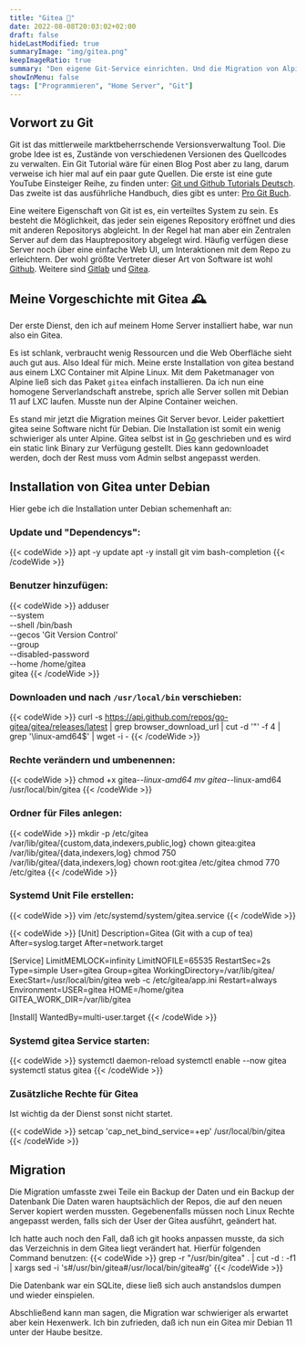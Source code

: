 ```yaml
---
title: "Gitea 🍵"
date: 2022-08-08T20:03:02+02:00
draft: false
hideLastModified: true
summaryImage: "img/gitea.png"
keepImageRatio: true
summary: "Den eigene Git-Service einrichten. Und die Migration von Alpine zu Debian."
showInMenu: false
tags: ["Programmieren", "Home Server", "Git"]
---
```


## Vorwort zu Git
Git ist das mittlerweile marktbeherrschende Versionsverwaltung Tool. Die grobe Idee ist es, Zustände von verschiedenen Versionen des Quellcodes zu verwalten.
Ein Git Tutorial wäre für einen Blog Post aber zu lang, darum verweise ich hier mal auf ein paar gute Quellen. 
Die erste ist eine gute YouTube Einsteiger Reihe, zu finden unter: [Git und Github Tutorials Deutsch](https://www.youtube.com/playlist?list=PLNmsVeXQZj7rbmmqb1Lt_RGU4DEhelTrR). Das zweite ist das ausführliche Handbuch, dies gibt es unter: [Pro Git Buch](https://git-scm.com/book/de/v2).

Eine weitere Eigenschaft von Git ist es, ein verteiltes System zu sein. Es besteht die Möglichkeit, das jeder sein eigenes Repository eröffnet und dies mit anderen Repositorys abgleicht.
In der Regel hat man aber ein Zentralen Server auf dem das Hauptrepository abgelegt wird. Häufig verfügen diese Server noch über eine einfache Web UI, um Interaktionen mit dem Repo zu erleichtern.
Der wohl größte Vertreter dieser Art von Software ist wohl [Github](https://github.com/). Weitere sind [Gitlab](https://about.gitlab.com) und [Gitea](https://gitea.io/en-us/).

## Meine Vorgeschichte mit Gitea 🕰️
Der erste Dienst, den ich auf meinem Home Server installiert habe, war nun also ein Gitea.

Es ist schlank, verbraucht wenig Ressourcen und die Web Oberfläche sieht auch gut aus. Also Ideal für mich.
Meine erste Installation von gitea bestand aus einem LXC Container mit Alpine Linux. Mit dem Paketmanager von Alpine ließ sich das Paket `gitea` einfach installieren.
Da ich nun eine homogene Serverlandschaft anstrebe, sprich alle Server sollen mit Debian 11 auf LXC laufen. Musste nun der Alpine Container weichen. 

Es stand mir jetzt die Migration meines Git Server bevor. Leider pakettiert gitea seine Software nicht für Debian. Die Installation ist somit ein wenig schwieriger als unter Alpine.
Gitea selbst ist in [Go](https://go.dev/) geschrieben und es wird ein static link Binary zur Verfügung gestellt. Dies kann gedownloadet werden, doch der Rest muss vom Admin selbst angepasst werden.

## Installation von Gitea unter Debian

Hier gebe ich die Installation unter Debian schemenhaft an:

### Update und "Dependencys":
{{< codeWide >}}
apt -y update
apt -y install git vim bash-completion
{{< /codeWide >}}

### Benutzer hinzufügen: 
{{< codeWide >}}
adduser \
   --system \
   --shell /bin/bash \
   --gecos 'Git Version Control' \
   --group \
   --disabled-password \
   --home /home/gitea \
   gitea
{{< /codeWide >}}


### Downloaden und nach `/usr/local/bin` verschieben:
{{< codeWide >}}
curl -s  https://api.github.com/repos/go-gitea/gitea/releases/latest | grep browser_download_url  |  cut -d '"' -f 4  | grep '\linux-amd64$' | wget -i -
{{< /codeWide >}}

### Rechte verändern und umbenennen:
{{< codeWide >}}
chmod +x gitea-*-linux-amd64
mv gitea-*-linux-amd64 /usr/local/bin/gitea
{{< /codeWide >}}

### Ordner für Files anlegen:
{{< codeWide >}}
mkdir -p /etc/gitea /var/lib/gitea/{custom,data,indexers,public,log}
chown gitea:gitea /var/lib/gitea/{data,indexers,log}
chmod 750 /var/lib/gitea/{data,indexers,log}
chown root:gitea /etc/gitea
chmod 770 /etc/gitea
{{< /codeWide >}}

### Systemd Unit File erstellen:
{{< codeWide >}}
vim /etc/systemd/system/gitea.service
{{< /codeWide >}}

{{< codeWide >}}
[Unit]
Description=Gitea (Git with a cup of tea)
After=syslog.target
After=network.target

[Service]
LimitMEMLOCK=infinity
LimitNOFILE=65535
RestartSec=2s
Type=simple
User=gitea
Group=gitea
WorkingDirectory=/var/lib/gitea/
ExecStart=/usr/local/bin/gitea web -c /etc/gitea/app.ini
Restart=always
Environment=USER=gitea HOME=/home/gitea GITEA_WORK_DIR=/var/lib/gitea

[Install]
WantedBy=multi-user.target
{{< /codeWide >}}

### Systemd gitea Service starten:
{{< codeWide >}}
systemctl daemon-reload
systemctl enable --now gitea
systemctl status gitea
{{< /codeWide >}}

### Zusätzliche Rechte für Gitea
Ist wichtig da der Dienst sonst nicht startet.

{{< codeWide >}}
setcap 'cap_net_bind_service=+ep' /usr/local/bin/gitea
{{< /codeWide >}}

## Migration
Die Migration umfasste zwei Teile ein Backup der Daten und ein Backup der Datenbank
Die Daten waren hauptsächlich der Repos, die auf den neuen Server kopiert werden mussten.
Gegebenenfalls müssen noch Linux Rechte angepasst werden, falls sich der User der Gitea ausführt, geändert hat. 

Ich hatte auch noch den Fall, daß ich git hooks anpassen musste, da sich das Verzeichnis in dem Gitea liegt verändert hat.
Hierfür folgenden Command benutzen:
{{< codeWide >}}
grep -r "/usr/bin/gitea" . | cut -d : -f1 | xargs sed -i 's#/usr/bin/gitea#/usr/local/bin/gitea#g' 
{{< /codeWide >}}

Die Datenbank war ein SQLite, diese ließ sich auch anstandslos dumpen und wieder einspielen. 

Abschließend kann man sagen, die Migration war schwieriger als erwartet aber kein Hexenwerk. 
Ich bin zufrieden, daß ich nun ein Gitea mir Debian 11 unter der Haube besitze.